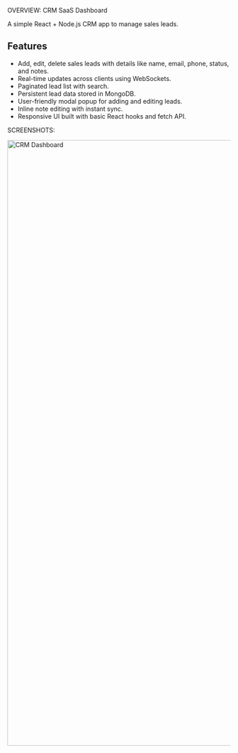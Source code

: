 OVERVIEW:
 CRM SaaS Dashboard


 A simple React + Node.js CRM app to manage sales leads.

## Features
- Add, edit, delete sales leads with details like name, email, phone, status, and notes.
- Real-time updates across clients using WebSockets.
- Paginated lead list with search.
- Persistent lead data stored in MongoDB.
- User-friendly modal popup for adding and editing leads.
- Inline note editing with instant sync.
- Responsive UI built with basic React hooks and fetch API.





SCREENSHOTS:


<img width="2850" height="1364" alt="CRM Dashboard" src="https://github.com/user-attachments/assets/6e54b684-18e0-48ef-ac6a-54ff20533f16" />


